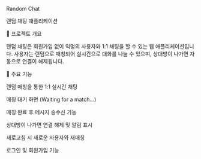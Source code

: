 Random Chat

랜덤 채팅 애플리케이션

📌 프로젝트 개요

랜덤 채팅은 회원가입 없이 익명의 사용자와 1:1 채팅을 할 수 있는 웹 애플리케이션입니다. 사용자는 랜덤으로 매칭되어 실시간으로 대화를 나눌 수 있으며, 상대방이 나가면 자동으로 연결이 해제됩니다.

🎯 주요 기능

랜덤 매칭을 통한 1:1 실시간 채팅

매칭 대기 화면 (Waiting for a match...)

매칭 완료 후 메시지 송수신 기능

상대방이 나가면 연결 해제 및 알림 표시

새로고침 시 새로운 사용자와 재매칭

로그인 및 회원가입 기능
